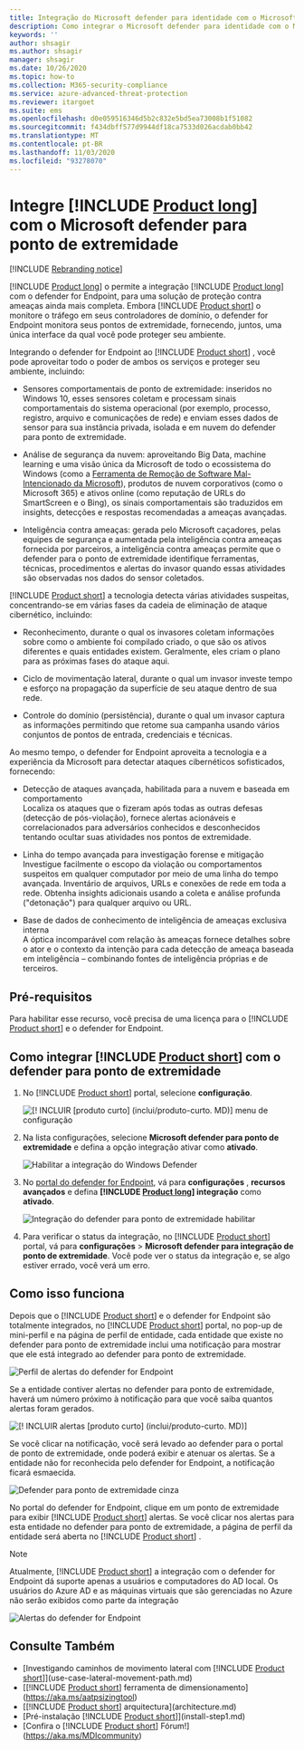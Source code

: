 ```yaml
---
title: Integração do Microsoft defender para identidade com o Microsoft defender para ponto de extremidade
description: Como integrar o Microsoft defender para identidade com o Microsoft defender for Endpoint para cobertura de detecção de ameaças completas
keywords: ''
author: shsagir
ms.author: shsagir
manager: shsagir
ms.date: 10/26/2020
ms.topic: how-to
ms.collection: M365-security-compliance
ms.service: azure-advanced-threat-protection
ms.reviewer: itargoet
ms.suite: ems
ms.openlocfilehash: d0e059516346d5b2c832e5bd5ea73008b1f51082
ms.sourcegitcommit: f434dbff577d9944df18ca7533d026acdab0bb42
ms.translationtype: MT
ms.contentlocale: pt-BR
ms.lasthandoff: 11/03/2020
ms.locfileid: "93278070"
---
```

# <a name="integrate-product-long-with-microsoft-defender-for-endpoint"></a>Integre [!INCLUDE [Product long](includes/product-long.md)] com o Microsoft defender para ponto de extremidade

[!INCLUDE [Rebranding notice](includes/rebranding.md)]

[!INCLUDE [Product long](includes/product-long.md)] o permite a integração [!INCLUDE [Product long](includes/product-long.md)] com o defender for Endpoint, para uma solução de proteção contra ameaças ainda mais completa. Embora [!INCLUDE [Product short](includes/product-short.md)] o monitore o tráfego em seus controladores de domínio, o defender for Endpoint monitora seus pontos de extremidade, fornecendo, juntos, uma única interface da qual você pode proteger seu ambiente.

Integrando o defender for Endpoint ao [!INCLUDE [Product short](includes/product-short.md)] , você pode aproveitar todo o poder de ambos os serviços e proteger seu ambiente, incluindo:

- Sensores comportamentais de ponto de extremidade: inseridos no Windows 10, esses sensores coletam e processam sinais comportamentais do sistema operacional (por exemplo, processo, registro, arquivo e comunicações de rede) e enviam esses dados de sensor para sua instância privada, isolada e em nuvem do defender para ponto de extremidade.

- Análise de segurança da nuvem: aproveitando Big Data, machine learning e uma visão única da Microsoft de todo o ecossistema do Windows (como a [Ferramenta de Remoção de Software Mal-Intencionado da Microsoft](https://www.microsoft.com/download/malicious-software-removal-tool-details.aspx)), produtos de nuvem corporativos (como o Microsoft 365) e ativos online (como reputação de URLs do SmartScreen e o Bing), os sinais comportamentais são traduzidos em insights, detecções e respostas recomendadas a ameaças avançadas.

- Inteligência contra ameaças: gerada pelo Microsoft caçadores, pelas equipes de segurança e aumentada pela inteligência contra ameaças fornecida por parceiros, a inteligência contra ameaças permite que o defender para o ponto de extremidade identifique ferramentas, técnicas, procedimentos e alertas do invasor quando essas atividades são observadas nos dados do sensor coletados.

[!INCLUDE [Product short](includes/product-short.md)] a tecnologia detecta várias atividades suspeitas, concentrando-se em várias fases da cadeia de eliminação de ataque cibernético, incluindo:

- Reconhecimento, durante o qual os invasores coletam informações sobre como o ambiente foi compilado criado, o que são os ativos diferentes e quais entidades existem. Geralmente, eles criam o plano para as próximas fases do ataque aqui.

- Ciclo de movimentação lateral, durante o qual um invasor investe tempo e esforço na propagação da superfície de seu ataque dentro de sua rede.

- Controle do domínio (persistência), durante o qual um invasor captura as informações permitindo que retome sua campanha usando vários conjuntos de pontos de entrada, credenciais e técnicas.

Ao mesmo tempo, o defender for Endpoint aproveita a tecnologia e a experiência da Microsoft para detectar ataques cibernéticos sofisticados, fornecendo:

- Detecção de ataques avançada, habilitada para a nuvem e baseada em comportamento  
Localiza os ataques que o fizeram após todas as outras defesas (detecção de pós-violação), fornece alertas acionáveis e correlacionados para adversários conhecidos e desconhecidos tentando ocultar suas atividades nos pontos de extremidade.

- Linha do tempo avançada para investigação forense e mitigação  
Investigue facilmente o escopo da violação ou comportamentos suspeitos em qualquer computador por meio de uma linha do tempo avançada. Inventário de arquivos, URLs e conexões de rede em toda a rede. Obtenha insights adicionais usando a coleta e análise profunda ("detonação") para qualquer arquivo ou URL.

- Base de dados de conhecimento de inteligência de ameaças exclusiva interna  
A óptica incomparável com relação às ameaças fornece detalhes sobre o ator e o contexto da intenção para cada detecção de ameaça baseada em inteligência – combinando fontes de inteligência próprias e de terceiros.

## <a name="prerequisites"></a>Pré-requisitos

Para habilitar esse recurso, você precisa de uma licença para o [!INCLUDE [Product short](includes/product-short.md)] e o defender for Endpoint.

<a name="how-to-integrate-azure-atp-with-microsoft-defender-atp"></a>

## <a name="how-to-integrate-product-short-with-defender-for-endpoint"></a>Como integrar [!INCLUDE [Product short](includes/product-short.md)] com o defender para ponto de extremidade

1. No [!INCLUDE [Product short](includes/product-short.md)] portal, selecione **configuração**.

    ![[! INCLUIR [produto curto] (inclui/produto-curto. MD)] menu de configuração](media/msde-configuration.png)
1. Na lista configurações, selecione **Microsoft defender para ponto de extremidade** e defina a opção integração ativar como **ativado**.

    ![Habilitar a integração do Windows Defender](media/msde-enable-integration.png)

1. No [portal do defender for Endpoint](https://securitycenter.windows.com/preferences/advanced), vá para **configurações** , **recursos avançados** e defina **[!INCLUDE [Product long](includes/product-long.md)] integração** como **ativado**.

    ![Integração do defender para ponto de extremidade habilitar](media/msde-enable.png)

1. Para verificar o status da integração, no [!INCLUDE [Product short](includes/product-short.md)] portal, vá para **configurações**  >  **Microsoft defender para integração de ponto de extremidade**. Você pode ver o status da integração e, se algo estiver errado, você verá um erro.

## <a name="how-it-works"></a>Como isso funciona

Depois que o [!INCLUDE [Product short](includes/product-short.md)] e o defender for Endpoint são totalmente integrados, no [!INCLUDE [Product short](includes/product-short.md)] portal, no pop-up de mini-perfil e na página de perfil de entidade, cada entidade que existe no defender para ponto de extremidade inclui uma notificação para mostrar que ele está integrado ao defender para ponto de extremidade.

 ![Perfil de alertas do defender for Endpoint](media/profile-alerts-msde.png)

Se a entidade contiver alertas no defender para ponto de extremidade, haverá um número próximo à notificação para que você saiba quantos alertas foram gerados.

 ![[! INCLUIR alertas [produto curto] (inclui/produto-curto. MD)]](media/msde-icon-alerts.png)

Se você clicar na notificação, você será levado ao defender para o portal de ponto de extremidade, onde poderá exibir e atenuar os alertas. Se a entidade não for reconhecida pelo defender for Endpoint, a notificação ficará esmaecida.

 ![Defender para ponto de extremidade cinza](media/msde-grey.png)

No portal do defender for Endpoint, clique em um ponto de extremidade para exibir [!INCLUDE [Product short](includes/product-short.md)] alertas. Se você clicar nos alertas para esta entidade no defender para ponto de extremidade, a página de perfil da entidade será aberta no [!INCLUDE [Product short](includes/product-short.md)] .

 > [!NOTE]
 > Atualmente, [!INCLUDE [Product short](includes/product-short.md)] a integração com o defender for Endpoint dá suporte apenas a usuários e computadores do AD local. Os usuários do Azure AD e as máquinas virtuais que são gerenciadas no Azure não serão exibidos como parte da integração

![Alertas do defender for Endpoint](media/msde-alerts.png)

## <a name="see-also"></a>Consulte Também

- [Investigando caminhos de movimento lateral com [!INCLUDE [Product short](includes/product-short.md)]](use-case-lateral-movement-path.md)
- [[!INCLUDE [Product short](includes/product-short.md)] ferramenta de dimensionamento](https://aka.ms/aatpsizingtool)
- [[!INCLUDE [Product short](includes/product-short.md)] arquitectura](architecture.md)
- [Pré-instalação [!INCLUDE [Product short](includes/product-short.md)]](install-step1.md)
- [Confira o [!INCLUDE [Product short](includes/product-short.md)] Fórum!](https://aka.ms/MDIcommunity)
